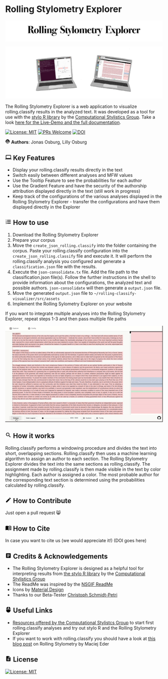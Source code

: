 # Rolling Stylometry Explorer

![banner](docs/header.png)

<p align="center">
<img src="docs/rolling_stylo.gif" width="600">
</p>

The Rolling Stylometry Explorer is a web application to visualize rolling.classify results in the analyzed text. It was developed as a tool for use with the <a href="https://github.com/computationalstylistics/stylo">stylo R library</a> by the <a href="https://computationalstylistics.github.io/">Computational Stylistics Group</a>.
Take a look <a href="https://stylo-explorer.github.io/">here for the Live-Demo and the full documentation</a>.


[![License: MIT](https://img.shields.io/badge/License-MIT-black.svg)](https://opensource.org/licenses/MIT) [![PRs Welcome](https://img.shields.io/badge/PRs-welcome-black.svg?style=flat-square)](http://makeapullrequest.com) <a href="https://doi.org/10.5281/zenodo.4438291"><img src="https://zenodo.org/badge/DOI/10.5281/zenodo.4438291.svg" alt="DOI"></a>


<img src="/docs/baseline_supervised_user_circle_black_48dp.png" width="15"> **Authors**: Jonas Osburg, Lilly Osburg </img>

## <img src="docs/baseline_computer_black_48dp.png" width="20"> Key Features </img>

- Display your rolling.classify results directly in the text
- Switch easily between different analyses and MFW values
- Use the Tooltip Feature to see the probabilities for each author
- Use the Gradient Feature and have the security of the authorship attribution displayed directly in the text (still work in progress)
- Keep track of the configurations of the various analyses displayed in the Rolling Stylometry Explorer - transfer the configurations and have them displayed directly in the Explorer

## <img src="docs/baseline_format_list_numbered_black_48dp.png" width="20"> How to use </img>

1. Download the Rolling Stylometry Explorer
2. Prepare your corpus
3. Move the `create_json_rolling.classify` into the folder containing the corpus. Paste your rolling.classify configuration into the `create_json_rolling.classify` file and execute it. It will perform the rolling.classify analysis you configured and generate a `classification.json` file with the results.
4. Execute the `json-consolidate.tx` file. Add the file path to the classification.json file(s). Follow the further instructions in the shell to provide information about the configurations, the analyzed text and possible authors. `json-consolidate` will then generate a `output.json` file.
5. Move the generated `output.json` file to `~/rolling-classify-visualizer/src/assets`
6. Implement the Rolling Sylometry Explorer on your website

If you want to integrate multiple analyses into the Rolling Stylometry Explorer, repeat steps 1-3 and then pass multiple file paths 

<p align="center">
<img src="docs/demo2.gif" width="600">
</p>

## <img src="docs/baseline_search_black_48dp.png" width="20"> How it works </img>

Rolling.classify performs a windowing procedure and divides the text into short, overlapping sections. Rolling.classify then uses a machine learning algorithm to assign an author to each section. The Rolling Stylometry Explorer divides the text into the same sections as rolling.classify. The assignment made by rolling.classify is then made visible in the text by color highlighting. Each author is assigned a color. The most probable author for the corresponding text section is determined using the probabilities calculated by rolling.classify.

## <img src="docs/baseline_create_black_48dp.png" width="20"> How to Contribute </img>
Just open a pull request :smile_cat:

## <img src="docs/baseline_menu_book_black_48dp.png" width="20"> How to Cite </img>
In case you want to cite us (we would appreciate it!)
(DOI goes here)

## <img src="docs/baseline_article_black_48dp.png" width="20"> Credits & Acknowledgements </img>

- The Rolling Stylometry Explorer is designed as a helpful tool for interpreting results from <a href="https://github.com/computationalstylistics/stylo">the stylo R library</a> by the <a href="https://computationalstylistics.github.io/">Computational Stylistics Group</a>
- The ReadMe was inspired by the <a href="https://github.com/NSRare/NSGIF#readme">NSGIF ReadMe</a>
- Icons by <a href="https://material.io/resources/icons">Material Design</a>
- Thanks to our Beta-Tester <a href="https://www.philosophie.kit.edu/mitarbeiter_513.php">Christoph Schmidt-Petri</a>

## <img src="docs/baseline_mouse_black_48dp.png" width="20"> Useful Links </img>

- <a href="https://computationalstylistics.github.io/resources/">Resources offered by the Computational Stylistcs Group</a> to start first rolling.classify analyses and try out stylo R and the Rolling Stylometry Explorer
- If you want to work with rolling.classify you should have a look at <a href="https://computationalstylistics.github.io/blog/rolling_stylometry/">this blog post</a> on Rolling Stylometry by Maciej Eder

## <img src="docs/baseline_description_black_48dp.png" width="20"> License </img>
[![License: MIT](https://img.shields.io/badge/License-MIT-black.svg)](https://opensource.org/licenses/MIT)
